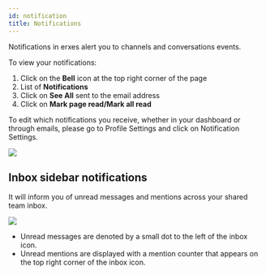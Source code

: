 ```yaml
---
id: notification
title: Notifications
---
```


Notifications in erxes alert you to channels and conversations events.

To view your notifications:

1. Click on the **Bell** icon at the top right corner of the page
2. List of **Notifications**
3. Click on **See All** sent to the email address
4. Click on **Mark page read/Mark all read**

To edit which notifications you receive, whether in your dashboard or through emails, please go to Profile Settings and click on Notification Settings.

![](https://s3.ap-southeast-1.amazonaws.com/office.erxes.io/undefined0.06674397211390848tasksnotifications.gif)

## Inbox sidebar notifications

It will inform you of unread messages and mentions across your shared team inbox.

![](https://s3-us-west-2.amazonaws.com/erxes-docs/notification3.png)

- Unread messages are denoted by a small dot to the left of the inbox icon.
- Unread mentions are displayed with a mention counter that appears on the top right corner of the inbox icon.

